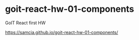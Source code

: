 # goit-react-hw-01-components

GoIT React first HW

 https://samcia.github.io/goit-react-hw-01-components/
